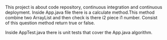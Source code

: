 This project is about code repository, continuous integration and continuous deployment.
Inside App.java file there is a calculate method.This method combine two ArrayList<Integer> and then check is there i2 piece i1 number. Consist of this question method return true or false.

Inside AppTest.java there is unit tests that cover the App.java algorithm.
